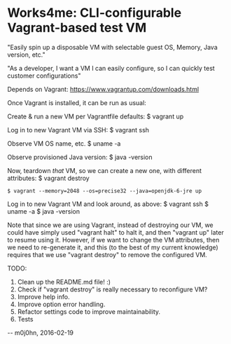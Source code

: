 Works4me: CLI-configurable Vagrant-based test VM
================================================

"Easily spin up a disposable VM with selectable guest OS, Memory, Java version, etc."

"As a developer, I want a VM I can easily configure, so I can quickly test customer configurations"

Depends on Vagrant: https://www.vagrantup.com/downloads.html 

Once Vagrant is installed, it can be run as usual:

Create & run a new VM per Vagrantfile defaults:
    $ vagrant up

Log in to new Vagrant VM via SSH:
    $ vagrant ssh

Observe VM OS name, etc.
    $ uname -a

Observe provisioned Java version:
    $ java -version

Now, teardown *that* VM, so we can create a new one, with different attributes:
    $ vagrant destroy

    $ vagrant --memory=2048 --os=precise32 --java=openjdk-6-jre up

Log in to new Vagrant VM and look around, as above:
    $ vagrant ssh
    $ uname -a
    $ java -version

Note that since we are using Vagrant, instead of destroying our VM,
we could have simply used "vagrant halt" to halt it,
and then "vagrant up" later to resume using it.
However, if we want to change the VM attributes,
then we need to re-generate it, and this (to the best of my current knowledge)
requires that we use "vagrant destroy" to remove the configured VM.

TODO:
1. Clean up the README.md file! :)
1. Check if "vagrant destroy" is really necessary to reconfigure VM?
1. Improve help info.
1. Improve option error handling.
1. Refactor settings code to improve maintainability.
1. Tests

-- m0j0hn, 2016-02-19
